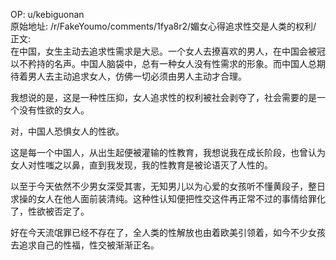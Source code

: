 
OP: u/kebiguonan  
原始地址: /r/FakeYoumo/comments/1fya8r2/媚女心得追求性交是人类的权利/  
正文:  
在中国，女生主动去追求性需求是大忌。一个女人去撩喜欢的男人，在中国会被冠以不矜持的名声。中国人脑袋中，总有一种女人没有性需求的形象。而中国人总期待着男人去主动追求女人，仿佛一切必须由男人主动才合理。

我想说的是，这是一种性压抑，女人追求性的权利被社会剥夺了，社会需要的是一个没有性欲的女人。

对，中国人恐惧女人的性欲。

这是每一个中国人，从出生起便被灌输的性教育，我想说我在成长阶段，也曾认为女人对性嗤之以鼻，直到我发现，我的性教育是被论语灭了人性的。

以至于今天依然不少男女深受其害，无知男儿以为心爱的女孩听不懂黄段子，整日求操的女人在他人面前装清纯。这种性认知便把性交这件再正常不过的事情给罪化了，性欲被否定了。

好在今天流氓罪已经不存在了，全人类的性解放也由着欧美引领着，如今不少女孩去追求自己的性福，性交被渐渐正名。













